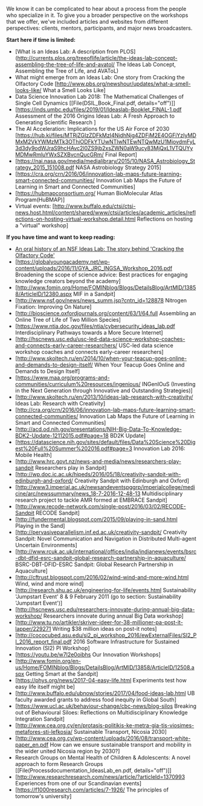 We know it can be complicated to hear about a process from the people who specialize in it. To give you a broader perspective on the workshops that we offer, we've included articles and websites from different perspectives: clients, mentors, participants, and major news broadcasters.

__Start here if time is limited:__

* [What is an Ideas Lab: A description from PLOS] (http://currents.plos.org/treeoflife/article/the-ideas-lab-concept-assembling-the-tree-of-life-and-avatol/ The Ideas Lab Concept, Assembling the Tree of Life, and AVAToL)
* What might emerge from an Ideas Lab: One story from Cracking the Olfactory Code [http://www.pbs.org/newshour/updates/what-a-smell-looks-like/ What a Smell Looks Like]
* Data Science Innovation Lab 2018: The Mathematical Challenges of Single Cell Dynamics [[File(DSIL_Book_Final.pdf, details="off")]] 
* [https://inds.umbc.edu/files/2019/01/Ideaslab-Booklet_FINAL-1.pdf Assessment of the 2016 Origins Ideas Lab: A Fresh Approach to Generating Scientific Research ]
* The AI Acceleration: Implications for the US Air Force of 2030 [https://hub.ki/files/MTRjZGIzZDFkMzI4NjdhNjg4ZDFjM2E4OGFiYzIyMDMxM2VkYWMzMTk3OThiODFkYTUwNTIwNTEwNTQwMzU1MjovdmFyL3d3dy9odWJraS9hcHAvc2l0ZS9jb2xsZWN0aW9ucy83MjQxL1VTQUYyMDMwRmluYWxSZXBvcnQucGRm/ Final Report]
* [https://nai.nasa.gov/media/medialibrary/2015/10/NASA_Astrobiology_Strategy_2015_151008.pdf NASA Astrobiology Strategy 2015]
* [https://cra.org/crn/2016/06/innovation-lab-maps-future-learning-smart-connected-communities/ Innovation Lab Maps the Future of Learning in Smart and Connected Communities]
* [https://hubmapconsortium.org/ Human BioMolecular Atlas Program(HuBMAP)]
* Virtual events: [http://www.buffalo.edu/ctsi/ctsi-news.host.html/content/shared/www/ctsi/articles/academic_articles/reflections-on-hosting-virtual-workshop.detail.html Reflections on hosting a "virtual" workshop]

__If you have time and want to keep reading:__

* [An oral history of an NSF Ideas Lab: The story behind 'Cracking the Olfactory Code'](https://nsf.gov/discoveries/disc_summ.jsp?cntn_id=136669 )
* [https://globalyoungacademy.net/wp-content/uploads/2016/11/GYA_JRC_INGSA_Workshop_2016.pdf Broadening the scope of science advice: Best practices for engaging knowledge creators beyond the academy]
* [http://www.fomin.org/Home/FOMINblog/Blogs/DetailsBlog/ArtMID/13858/ArticleID/12380.aspx MIF in a Sandpit]
* [http://www.nsf.gov/news/news_summ.jsp?cntn_id=128878 Nitrogen Fixation: Improving On Nature]
* [http://bioscience.oxfordjournals.org/content/63/1/64.full Assembling an Online Tree of Life of Two Million Species]
* [https://www.ntia.doc.gov/files/ntia/cybersecurity_ideas_lab.pdf Interdisciplinary Pathways towards a More Secure Internet]
* [http://hscnews.usc.edu/usc-led-data-science-workshop-coaches-and-connects-early-career-researchers/ USC-led data science workshop coaches and connects early-career researchers]
* [http://www.skoltech.ru/en/2014/10/when-your-teacup-goes-online-and-demands-to-design-itself/ When Your Teacup Goes Online and Demands to Design Itself]
* [https://www.maa.org/programs-and-communities/curriculum%20resources/ingenious/ INGenIOuS (Investing in the Next Generation through Innovative and Outstanding Strategies)]
* [http://www.skoltech.ru/en/2013/10/ideas-lab-research-with-creativity/ Ideas Lab: Research with Creativity]
* [http://cra.org/crn/2016/06/innovation-lab-maps-future-learning-smart-connected-communities/ Innovation Lab Maps the Future of Learning in Smart and Connected Communities]
* [http://acd.od.nih.gov/presentations/NIH-Big-Data-To-Knowledge-BDK2-Update-12112015.pdf#page=18 BD2K Update]
* [https://datascience.nih.gov/sites/default/files/Data%20Science%20Digest%20Full%20Summer%202016.pdf#page=3 Innovation Lab 2016: Mobile Health]
* [http://www.hrc.govt.nz/news-and-media/news/researchers-play-sandpit Researchers play in Sandpit]
* [http://wp.doc.ic.ac.uk/hipeds/2016/05/18/creativity-sandpit-with-edinburgh-and-oxford/ Creativity Sandpit with Edinburgh and Oxford]
* [http://www3.imperial.ac.uk/newsandeventspggrp/imperialcollege/medicine/arc/newssummary/news_18-7-2016-12-48-13 Multidisciplinary research project to tackle AMR formed at EMBRACE Sandpit]
* [http://www.recode-network.com/single-post/2016/03/02/RECODE-Sandpit RECODE Sandpit]
* [http://fundermental.blogspot.com/2015/09/playing-in-sand.html Playing in the Sand]
* [http://pervasiveparallelism.inf.ed.ac.uk/creativity-sandpit/ Creativity Sandpit: Novel Communication and Navigation in Distributed Multi-agent Uncertain Environments]
* [http://www.rcuk.ac.uk/international/offices/india/indianews/events/bsrc-dbt-dfid-esrc-sandpit-global-research-partnership-in-aquaculture/ BSRC-DBT-DFID-ESRC Sandpit: Global Research Partnership in Aquaculture]
* [http://cftrust.blogspot.com/2016/02/wind-wind-and-more-wind.html Wind, wind and more wind]
* [http://research.shu.ac.uk/engineering-for-life/events.html Sustainability 'Jumpstart Event' 8 & 9 February 2011 (go to section: Sustainability 'Jumpstart Event')]
* [http://hscnews.usc.edu/researchers-innovate-during-annual-big-data-workshop/ Researchers innovate during annual Big Data workshop]
* [http://www.tu.no/artikler/skriver-ideer-for-38-millioner-pa-post-it-lapper/229271 Writing $38 million ideas on post-it notes]
* [http://cococubed.asu.edu/si2_pi_workshop_2016/ewExternalFiles/SI2_PI_2016_report_final.pdf 2016 Software Infrastructure for Sustained Innovation (SI2) PI Workshop]
* [https://youtu.be/w7l2e0oibhs Our Innovation Workshops]
* [http://www.fomin.org/en-us/Home/FOMINblog/Blogs/DetailsBlog/ArtMID/13858/ArticleID/12508.aspx Getting Smart at the Sandpit]
* [https://phys.org/news/2017-04-easy-life.html Experiments test how easy life itself might be]
* [http://www.buffalo.edu/ubnow/stories/2017/04/food-ideas-lab.html UB faculty awarded grants to address food inequity in Global South]
* [https://www.ucl.ac.uk/behaviour-change/cbc-news/blog-silos Breaking out of Behavioural Siloes: Reflections on Multidisciplinary Knowledge Integration Sandpit]
* [http://www.cea.org.cy/en/protasis-politikis-ke-metra-gia-tis-viosimes-metafores-sti-lefkosia/ Sustainable Transport, Nicosia 2030]
* [http://www.cea.org.cy/wp-content/uploads/2016/08/transport-white-paper_en.pdf How can we ensure sustainable transport and mobility in the wider united Nicosia region by 2030?]
* Research Groups on Mental Health of Children & Adolescents: A novel approach to form Research Groups [[File(Processdocumentation_IdeasLab_en.pdf, details="off")]]
* [http://www.researchresearch.com/news/article/?articleId=1370993 Experiences from one of our Scandinavian events]
* [https://f1000research.com/articles/7-1926/ The principles of tomorrow's university]
